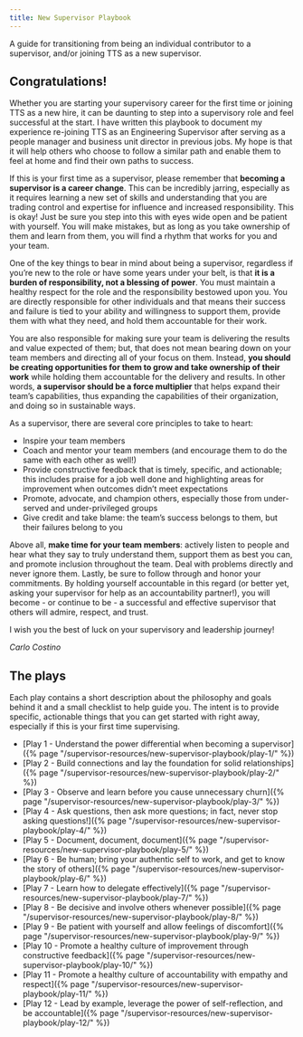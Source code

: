 ```yaml
---
title: New Supervisor Playbook
---
```


A guide for transitioning from being an individual contributor to a supervisor,
and/or joining TTS as a new supervisor.

## Congratulations!

Whether you are starting your supervisory career for the first time or joining
TTS as a new hire, it can be daunting to step into a supervisory role and feel
successful at the start. I have written this playbook to document my experience
re-joining TTS as an Engineering Supervisor after serving as a people manager
and business unit director in previous jobs. My hope is that it will help others
who choose to follow a similar path and enable them to feel at home and find
their own paths to success.

If this is your first time as a supervisor, please remember that **becoming a
supervisor is a career change**. This can be incredibly jarring, especially as
it requires learning a new set of skills and understanding that you are trading
control and expertise for influence and increased responsibility. This is okay!
Just be sure you step into this with eyes wide open and be patient with
yourself. You will make mistakes, but as long as you take ownership of them and
learn from them, you will find a rhythm that works for you and your team.

One of the key things to bear in mind about being a supervisor, regardless if
you’re new to the role or have some years under your belt, is that **it is a
burden of responsibility, not a blessing of power**. You must maintain a healthy
respect for the role and the responsibility bestowed upon you. You are directly
responsible for other individuals and that means their success and failure is
tied to your ability and willingness to support them, provide them with what
they need, and hold them accountable for their work.

You are also responsible for making sure your team is delivering the results and
value expected of them; but, that does not mean bearing down on your team
members and directing all of your focus on them. Instead, **you should be
creating opportunities for them to grow and take ownership of their work** while
holding them accountable for the delivery and results. In other words, **a
supervisor should be a force multiplier** that helps expand their team’s
capabilities, thus expanding the capabilities of their organization, and doing
so in sustainable ways.

As a supervisor, there are several core principles to take to heart:

- Inspire your team members
- Coach and mentor your team members (and encourage them to do the same with
  each other as well!)
- Provide constructive feedback that is timely, specific, and actionable; this
  includes praise for a job well done and highlighting areas for improvement
  when outcomes didn’t meet expectations
- Promote, advocate, and champion others, especially those from under-served and
  under-privileged groups
- Give credit and take blame: the team’s success belongs to them, but their
  failures belong to you

Above all, **make time for your team members**: actively listen to people and
hear what they say to truly understand them, support them as best you can, and
promote inclusion throughout the team. Deal with problems directly and never
ignore them. Lastly, be sure to follow through and honor your commitments. By
holding yourself accountable in this regard (or better yet, asking your
supervisor for help as an accountability partner!), you will become - or
continue to be - a successful and effective supervisor that others will admire,
respect, and trust.

I wish you the best of luck on your supervisory and leadership journey!

_Carlo Costino_

## The plays

Each play contains a short description about the philosophy and goals behind it
and a small checklist to help guide you. The intent is to provide specific,
actionable things that you can get started with right away, especially if this
is your first time supervising.

- [Play 1 - Understand the power differential when becoming a
  supervisor]({% page "/supervisor-resources/new-supervisor-playbook/play-1/" %})
- [Play 2 - Build connections and lay the foundation for solid
  relationships]({% page "/supervisor-resources/new-supervisor-playbook/play-2/" %})
- [Play 3 - Observe and learn before you cause unnecessary
  churn]({% page "/supervisor-resources/new-supervisor-playbook/play-3/" %})
- [Play 4 - Ask questions, then ask more questions; in fact, never stop asking
  questions!]({% page "/supervisor-resources/new-supervisor-playbook/play-4/" %})
- [Play 5 - Document, document,
  document]({% page "/supervisor-resources/new-supervisor-playbook/play-5/" %})
- [Play 6 - Be human; bring your authentic self to work, and get to know the
  story of
  others]({% page "/supervisor-resources/new-supervisor-playbook/play-6/" %})
- [Play 7 - Learn how to delegate
  effectively]({% page "/supervisor-resources/new-supervisor-playbook/play-7/" %})
- [Play 8 - Be decisive and involve others whenever
  possible]({% page "/supervisor-resources/new-supervisor-playbook/play-8/" %})
- [Play 9 - Be patient with yourself and allow feelings of
  discomfort]({% page "/supervisor-resources/new-supervisor-playbook/play-9/" %})
- [Play 10 - Promote a healthy culture of improvement through constructive
  feedback]({% page "/supervisor-resources/new-supervisor-playbook/play-10/" %})
- [Play 11 - Promote a healthy culture of accountability with empathy and
  respect]({% page "/supervisor-resources/new-supervisor-playbook/play-11/" %})
- [Play 12 - Lead by example, leverage the power of self-reflection, and be
  accountable]({% page "/supervisor-resources/new-supervisor-playbook/play-12/" %})
